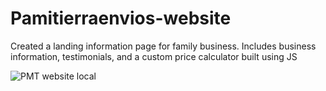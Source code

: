 # Pamitierraenvios-website
Created a landing information page for family business. Includes business information, testimonials, and a custom price calculator built using JS

![PMT website local](https://user-images.githubusercontent.com/97550201/208807950-014db1c5-5b03-4d04-90fd-773d8b92ecaa.png)
